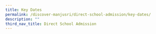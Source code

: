 ```yaml
---
title: Key Dates
permalink: /discover-manjusri/direct-school-admission/key-dates/
description: ""
third_nav_title: Direct School Admission
---
```

